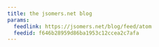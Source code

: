 ```yaml
---
title: the jsomers.net blog
params:
  feedlink: https://jsomers.net/blog/feed/atom
  feedid: f646b28959d86ba1953c12ccea2c7afa
---
```


